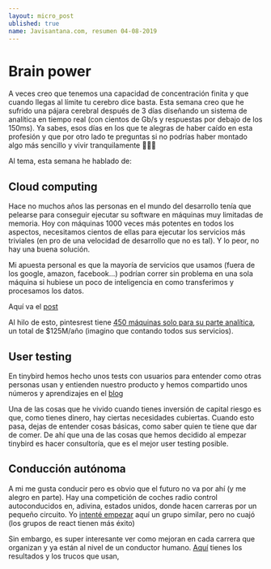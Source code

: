 ```yaml
---
layout: micro_post
ublished: true
name: Javisantana.com, resumen 04-08-2019
---
```


# Brain power

A veces creo que tenemos una capacidad de concentración finita y que cuando llegas al límite tu cerebro dice basta. Esta semana creo que he sufrido una pájara cerebral después de 3 días diseñando un sistema de analítica en tiempo real (con cientos de Gb/s y respuestas por debajo de los 150ms). Ya sabes, esos días en los que te alegras de haber caído en esta profesión y que por otro lado te preguntas si no podrías haber montado algo más sencillo y vivir tranquilamente 🤷🏼‍♂️

Al tema, esta semana he hablado de:

## Cloud computing
 
Hace no muchos años las personas en el mundo del desarrollo tenía que pelearse para conseguir ejecutar su software en máquinas muy limitadas de memoria. Hoy con máquinas 1000 veces más potentes en todos los aspectos, necesitamos cientos de ellas para ejecutar los servicios más triviales (en pro de una velocidad de desarrollo que no es tal). Y lo peor, no hay una buena solución. 

Mi apuesta personal es que la mayoría de servicios que usamos (fuera de los google, amazon, facebook...) podrían correr sin problema en una sola máquina si hubiese un poco de inteligencia en como transferimos y procesamos los datos.

Aquí va el [post](http://javisantana.com/micro/2019-07-31-cloud-computing.html)

Al hilo de esto, pintesrest tiene [450 máquinas solo para su parte analítica](https://twitter.com/rochoa/status/1156199018797699073), un total de $125M/año (imagino que contando todos sus servicios). 
 
## User testing

En tinybird hemos hecho unos tests con usuarios para entender como otras personas usan y entienden nuestro producto y hemos compartido unos números y aprendizajes en el [blog](https://blog.tinybird.co/2019/08/02/user-testing/)

Una de las cosas que he vivido cuando tienes inversión de capital riesgo es que, como tienes dinero, hay ciertas necesidades cubiertas. Cuando esto pasa, dejas de entender cosas básicas, como saber quien te tiene que dar de comer. De ahí que una de las cosas que hemos decidido al empezar tinybird es hacer consultoría, que es el mejor user testing posible.

## Conducción autónoma

A mi me gusta conducir pero es obvio que el futuro no va por ahí (y me alegro en parte). Hay una competición de coches radio control autoconducidos en, adivina, estados unidos, donde hacen carreras por un pequeño circuito. Yo [intenté empezar](https://twitter.com/javisantana/status/932987727989104645) aquí un grupo similar, pero no cuajó (los grupos de react tienen más éxito)

Sin embargo, es super interesante ver como mejoran en cada carrera que organizan y ya están al nivel de un conductor humano. [Aquí](https://twitter.com/javisantana/status/1157675363113324544) tienes los resultados y los trucos que usan,


